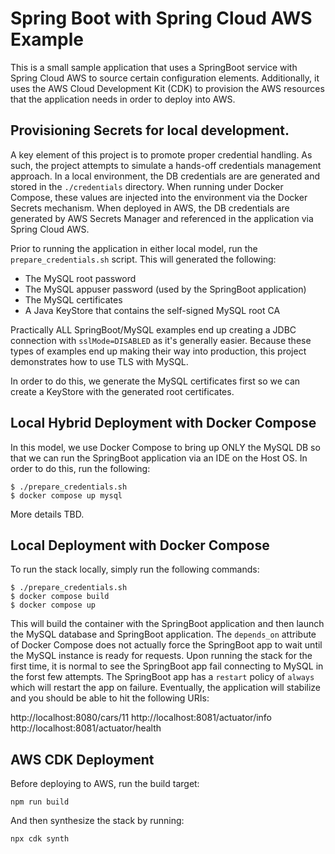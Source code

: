# Spring Boot with Spring Cloud AWS Example

This is a small sample application that uses a SpringBoot service with Spring Cloud AWS to source
certain configuration elements. Additionally, it uses the AWS Cloud Development Kit (CDK) to
provision the AWS resources that the application needs in order to deploy into AWS.

## Provisioning Secrets for local development.

A key element of this project is to promote proper credential handling. As such, the project
attempts to simulate a hands-off credentials management approach. In a local environment, the DB
credentials are are generated and stored in the `./credentials` directory. When running under Docker
Compose, these values are injected into the environment via the Docker Secrets mechanism. When
deployed in AWS, the DB credentials are generated by AWS Secrets Manager and referenced in the
application via Spring Cloud AWS.

Prior to running the application in either local model, run the `prepare_credentials.sh` script.
This will generated the following:

- The MySQL root password
- The MySQL appuser password (used by the SpringBoot application)
- The MySQL certificates
- A Java KeyStore that contains the self-signed MySQL root CA

Practically ALL SpringBoot/MySQL examples end up creating a JDBC connection with `sslMode=DISABLED`
as it's generally easier. Because these types of examples end up making their way into production,
this project demonstrates how to use TLS with MySQL.

In order to do this, we generate the MySQL certificates first so we can create a KeyStore with the
generated root certificates.

## Local Hybrid Deployment with Docker Compose

In this model, we use Docker Compose to bring up ONLY the MySQL DB so that we can run the SpringBoot
application via an IDE on the Host OS. In order to do this, run the following:

    $ ./prepare_credentials.sh
    $ docker compose up mysql

More details TBD.

## Local Deployment with Docker Compose

To run the stack locally, simply run the following commands:

    $ ./prepare_credentials.sh
    $ docker compose build
    $ docker compose up

This will build the container with the SpringBoot application and then launch the MySQL database and
SpringBoot application. The `depends_on` attribute of Docker Compose does not actually force the
SpringBoot app to wait until the MySQL instance is ready for requests. Upon running the stack for
the first time, it is normal to see the SpringBoot app fail connecting to MySQL in the forst few
attempts. The SpringBoot app has a `restart` policy of `always` which will restart the app on
failure. Eventually, the application will stabilize and you should be able to hit the following
URIs:

http://localhost:8080/cars/11 http://localhost:8081/actuator/info
http://localhost:8081/actuator/health

## AWS CDK Deployment

Before deploying to AWS, run the build target:

    npm run build

And then synthesize the stack by running:

    npx cdk synth
